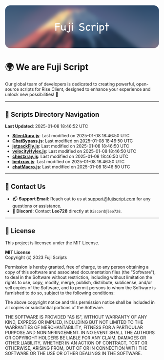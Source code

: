 ![Banner](.github/b.webp)

# 🌍 **We are Fuji Script**

Our global team of developers is dedicated to creating powerful, open-source scripts for Rise Client, designed to enhance your experience and unlock new possibilities! 🌟

---
<!-- SCRIPTS_NAVIGATION_START -->
## 📂 **Scripts Directory Navigation**

**Last Updated**: 2025-01-08 18:46:52 UTC

- **[SilentAura.js](scripts/SilentAura.js)**: Last modified on 2025-01-08 18:46:50 UTC
- **[ChatBypass.js](scripts/ChatBypass.js)**: Last modified on 2025-01-08 18:46:50 UTC
- **[jetpackFly.js](scripts/jetpackFly.js)**: Last modified on 2025-01-08 18:46:50 UTC
- **[velocityHylex.js](scripts/velocityHylex.js)**: Last modified on 2025-01-08 18:46:50 UTC
- **[chestxray.js](scripts/chestxray.js)**: Last modified on 2025-01-08 18:46:50 UTC
- **[bedxray.js](scripts/bedxray.js)**: Last modified on 2025-01-08 18:46:50 UTC
- **[chatMacro.js](scripts/chatMacro.js)**: Last modified on 2025-01-08 18:46:50 UTC

<!-- SCRIPTS_NAVIGATION_END -->

---

## 💬 **Contact Us**  
- 📬 **Support Email**: Reach out to us at [support@fujiscript.com](mailto:support@fujiscript.com) for any questions or assistance.  
- 💬 **Discord**: Contact **Leo728** directly at `Discord@leo728`.

---

## 📜 **License**

This project is licensed under the MIT License.  

**MIT License**  
Copyright (c) 2023 Fuji Scripts  

Permission is hereby granted, free of charge, to any person obtaining a copy of this software and associated documentation files (the "Software"), to deal in the Software without restriction, including without limitation the rights to use, copy, modify, merge, publish, distribute, sublicense, and/or sell copies of the Software, and to permit persons to whom the Software is furnished to do so, subject to the following conditions:  

The above copyright notice and this permission notice shall be included in all copies or substantial portions of the Software.  

THE SOFTWARE IS PROVIDED "AS IS", WITHOUT WARRANTY OF ANY KIND, EXPRESS OR IMPLIED, INCLUDING BUT NOT LIMITED TO THE WARRANTIES OF MERCHANTABILITY, FITNESS FOR A PARTICULAR PURPOSE AND NONINFRINGEMENT. IN NO EVENT SHALL THE AUTHORS OR COPYRIGHT HOLDERS BE LIABLE FOR ANY CLAIM, DAMAGES OR OTHER LIABILITY, WHETHER IN AN ACTION OF CONTRACT, TORT OR OTHERWISE, ARISING FROM, OUT OF OR IN CONNECTION WITH THE SOFTWARE OR THE USE OR OTHER DEALINGS IN THE SOFTWARE.  
